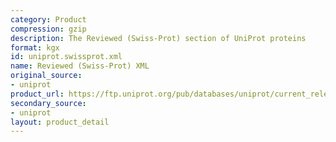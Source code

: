 ```yaml
---
category: Product
compression: gzip
description: The Reviewed (Swiss-Prot) section of UniProt proteins
format: kgx
id: uniprot.swissprot.xml
name: Reviewed (Swiss-Prot) XML
original_source:
- uniprot
product_url: https://ftp.uniprot.org/pub/databases/uniprot/current_release/knowledgebase/complete/uniprot_sprot.xml.gz
secondary_source:
- uniprot
layout: product_detail
---
```

